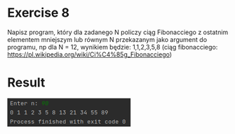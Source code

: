 # Exercise 8
Napisz program, który dla zadanego N policzy ciąg Fibonacciego z ostatnim elementem
mniejszym lub równym N przekazanym jako argument do programu, np dla N = 12, wynikiem
będzie: 1,1,2,3,5,8
(ciąg fibonacciego: https://pl.wikipedia.org/wiki/Ci%C4%85g_Fibonacciego)
# Result
![Result](./img.png?raw=true)